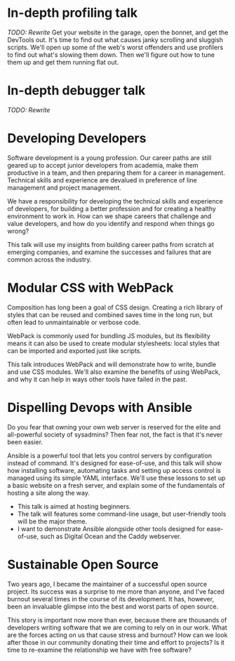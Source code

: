 In-depth profiling talk
=======================
*TODO: Rewrite*
Get your website in the garage, open the bonnet, and get the DevTools out. It's time to find out what causes janky scrolling and sluggish scripts. We'll open up some of the web's worst offenders and use profilers to find out what's slowing them down. Then we'll figure out how to tune them up and get them running flat out.


In-depth debugger talk
======================
*TODO: Rewrite*


Developing Developers
=====================
Software development is a young profession. Our career paths are still geared up to accept junior developers from academia, make them productive in a team, and then preparing them for a career in management. Technical skills and experience are devalued in preference of line management and project management.

We have a responsibility for developing the technical skills and experience of developers, for building a better profession and for creating a healthy environment to work in. How can we shape careers that challenge and value developers, and how do you identify and respond when things go wrong?

This talk will use my insights from building career paths from scratch at emerging companies, and examine the successes and failures that are common across the industry.


Modular CSS with WebPack
========================
Composition has long been a goal of CSS design. Creating a rich library of styles that can be reused and combined saves time in the long run, but often lead to unmaintainable or verbose code.

WebPack is commonly used for bundling JS modules, but its flexibility means it can also be used to create modular stylesheets: local styles that can be imported and exported just like scripts.

This talk introduces WebPack and will demonstrate how to write, bundle and use CSS modules. We'll also examine the benefits of using WebPack, and why it can help in ways other tools have failed in the past.


Dispelling Devops with Ansible
==============================
Do you fear that owning your own web server is reserved for the elite and all-powerful society of sysadmins? Then fear not, the fact is that it's never been easier.

Ansible is a powerful tool that lets you control servers by configuration instead of command. It's designed for ease-of-use, and this talk will show how installing software, automating tasks and setting up access control is managed using its simple YAML interface. We'll use these lessons to set up a basic website on a fresh server, and explain some of the fundamentals of hosting a site along the way.

- This talk is aimed at hosting beginners.
- The talk will features some command-line usage, but user-friendly tools will be the major theme.
- I want to demonstrate Ansible alongside other tools designed for ease-of-use, such as Digital Ocean and the Caddy webserver.


Sustainable Open Source
=======================
Two years ago, I became the maintainer of a successful open source project. Its success was a surprise to me more than anyone, and I've faced burnout several times in the course of its development. It has, however, been an invaluable glimpse into the best and worst parts of open source.

This story is important now more than ever, because there are thousands of developers writing software that we are coming to rely on in our work. What are the forces acting on us that cause stress and burnout? How can we look after those in our community donating their time and effort to projects? Is it time to re-examine the relationship we have with free software?

